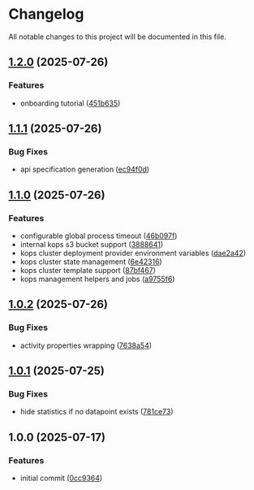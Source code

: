 # Changelog

All notable changes to this project will be documented in this file.

## [1.2.0](https://github.com/forepath/kublade/compare/v1.1.1...v1.2.0) (2025-07-26)


### Features

* onboarding tutorial ([451b635](https://github.com/forepath/kublade/commit/451b635d374068da2ea40602c18b4ff2cb1fc870))

## [1.1.1](https://github.com/forepath/kublade/compare/v1.1.0...v1.1.1) (2025-07-26)


### Bug Fixes

* api specification generation ([ec94f0d](https://github.com/forepath/kublade/commit/ec94f0d63305bb47a1d0e4f32a8586da67d198bb))

## [1.1.0](https://github.com/forepath/kublade/compare/v1.0.2...v1.1.0) (2025-07-26)


### Features

* configurable global process timeout ([46b097f](https://github.com/forepath/kublade/commit/46b097ff774724cc19d52c4e1811a01dc30b7b89))
* internal kops s3 bucket support ([3888641](https://github.com/forepath/kublade/commit/3888641070bbd60c02a334e12ba12c3607a45b9a))
* kops cluster deployment provider environment variables ([dae2a42](https://github.com/forepath/kublade/commit/dae2a42566b5ce904ee02d0aeaa4c5fa277ee15c))
* kops cluster state management ([6e42316](https://github.com/forepath/kublade/commit/6e42316cd3da630cd1cfae982651f08f697aa820))
* kops cluster template support ([87bf467](https://github.com/forepath/kublade/commit/87bf467b9771ccbba469132c81af8e68c4e2c020))
* kops management helpers and jobs ([a9755f6](https://github.com/forepath/kublade/commit/a9755f61d64f7bfc0cd3a78f088a2c4bbff33b79))

## [1.0.2](https://github.com/forepath/kublade/compare/v1.0.1...v1.0.2) (2025-07-26)


### Bug Fixes

* activity properties wrapping ([7638a54](https://github.com/forepath/kublade/commit/7638a54722e00dafbb2208f481a84ea873e7129e))

## [1.0.1](https://github.com/forepath/kublade/compare/v1.0.0...v1.0.1) (2025-07-25)


### Bug Fixes

* hide statistics if no datapoint exists ([781ce73](https://github.com/forepath/kublade/commit/781ce73e1f046c616bdea71e61415e242f31804c))

## 1.0.0 (2025-07-17)


### Features

* initial commit ([0cc9364](https://github.com/forepath/kublade/commit/0cc936499866f3daf5211cef9574996b72882635))
